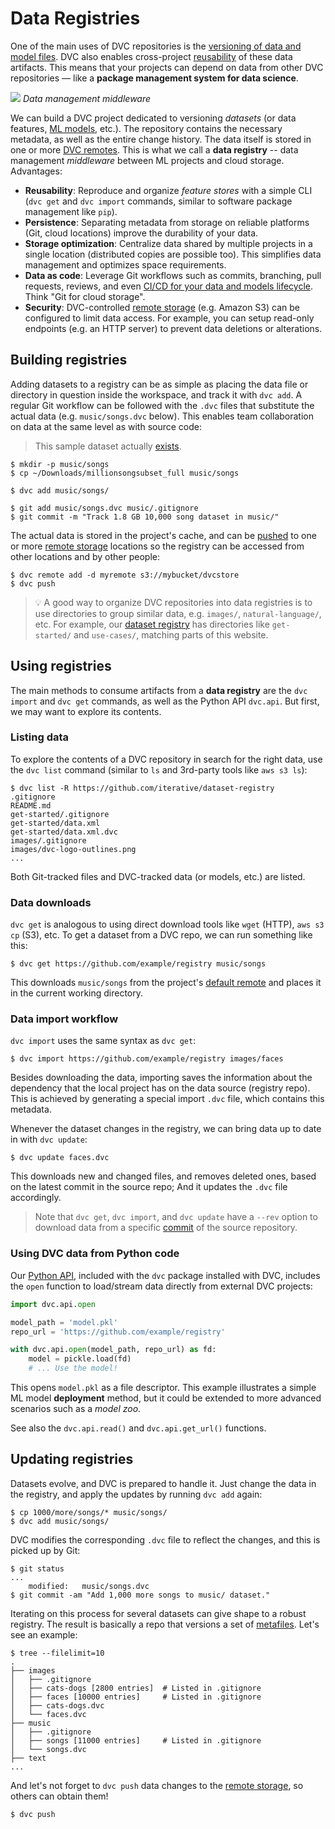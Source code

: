 # Data Registries

One of the main uses of <abbr>DVC repositories</abbr> is the
[versioning of data and model files](/doc/use-cases/data-and-model-files-versioning).
DVC also enables cross-project [reusability](/doc/start/data-and-model-access)
of these <abbr>data artifacts</abbr>. This means that your projects can depend
on data from other DVC repositories — like a **package management system for
data science**.

![](/img/data-registry.png) _Data management middleware_

We can build a <abbr>DVC project</abbr> dedicated to versioning _datasets_ (or
data features, [ML models](/doc/use-cases/ml-model-registries), etc.). The
repository contains the necessary metadata, as well as the entire change
history. The data itself is stored in one or more [DVC remotes][remote storage].
This is what we call a **data registry** -- data management _middleware_ between
ML projects and cloud storage. Advantages:

- **Reusability**: Reproduce and organize _feature stores_ with a simple CLI
  (`dvc get` and `dvc import` commands, similar to software package management
  like `pip`).
- **Persistence**: Separating metadata from storage on reliable platforms (Git,
  cloud locations) improve the durability of your data.
- **Storage optimization**: Centralize data shared by multiple projects in a
  single location (distributed copies are possible too). This simplifies data
  management and optimizes space requirements.
- **Data as code**: Leverage Git workflows such as commits, branching, pull
  requests, reviews, and even
  [CI/CD for your data and models lifecycle](/doc/use-cases/ci-cd-for-machine-learning).
  Think "Git for cloud storage".
- **Security**: DVC-controlled [remote storage] (e.g. Amazon S3) can be
  configured to limit data access. For example, you can setup read-only
  endpoints (e.g. an HTTP server) to prevent data deletions or alterations.

[remote storage]: /doc/command-reference/remote

## Building registries

Adding datasets to a registry can be as simple as placing the data file or
directory in question inside the <abbr>workspace</abbr>, and track it with
`dvc add`. A regular Git workflow can be followed with the `.dvc` files that
substitute the actual data (e.g. `music/songs.dvc` below). This enables team
collaboration on data at the same level as with source code:

> This sample dataset actually
> [exists](http://millionsongdataset.com/pages/getting-dataset/#subset).

```dvc
$ mkdir -p music/songs
$ cp ~/Downloads/millionsongsubset_full music/songs

$ dvc add music/songs/

$ git add music/songs.dvc music/.gitignore
$ git commit -m "Track 1.8 GB 10,000 song dataset in music/"
```

The actual data is stored in the project's <abbr>cache</abbr>, and can be
[pushed](/doc/command-reference/push) to one or more [remote storage] locations
so the registry can be accessed from other locations and by other people:

```dvc
$ dvc remote add -d myremote s3://mybucket/dvcstore
$ dvc push
```

> 💡 A good way to organize <abbr>DVC repositories</abbr> into data registries
> is to use directories to group similar data, e.g. `images/`,
> `natural-language/`, etc. For example, our
> [dataset registry](https://github.com/iterative/dataset-registry) has
> directories like `get-started/` and `use-cases/`, matching parts of this
> website.

## Using registries

The main methods to consume <abbr>artifacts</abbr> from a **data registry** are
the `dvc import` and `dvc get` commands, as well as the Python API `dvc.api`.
But first, we may want to explore its contents.

### Listing data

To explore the contents of a DVC repository in search for the right data, use
the `dvc list` command (similar to `ls` and 3rd-party tools like `aws s3 ls`):

```dvc
$ dvc list -R https://github.com/iterative/dataset-registry
.gitignore
README.md
get-started/.gitignore
get-started/data.xml
get-started/data.xml.dvc
images/.gitignore
images/dvc-logo-outlines.png
...
```

Both Git-tracked files and DVC-tracked data (or models, etc.) are listed.

### Data downloads

`dvc get` is analogous to using direct download tools like `wget` (HTTP),
`aws s3 cp` (S3), etc. To get a dataset from a DVC repo, we can run something
like this:

```dvc
$ dvc get https://github.com/example/registry music/songs
```

This downloads `music/songs` from the <abbr>project</abbr>'s
[default remote](/doc/command-reference/remote/default) and places it in the
current working directory.

### Data import workflow

`dvc import` uses the same syntax as `dvc get`:

```dvc
$ dvc import https://github.com/example/registry images/faces
```

Besides downloading the data, importing saves the information about the
dependency that the local project has on the data source (registry repo). This
is achieved by generating a special import `.dvc` file, which contains this
metadata.

Whenever the dataset changes in the registry, we can bring data up to date in
with `dvc update`:

```dvc
$ dvc update faces.dvc
```

This downloads new and changed files, and removes deleted ones, based on the
latest commit in the source repo; And it updates the `.dvc` file accordingly.

> Note that `dvc get`, `dvc import`, and `dvc update` have a `--rev` option to
> download data from a specific [commit](https://git-scm.com/docs/revisions) of
> the source <abbr>repository</abbr>.

### Using DVC data from Python code

Our [Python API](/doc/api-reference), included with the `dvc` package installed
with DVC, includes the `open` function to load/stream data directly from
external <abbr>DVC projects</abbr>:

```python
import dvc.api.open

model_path = 'model.pkl'
repo_url = 'https://github.com/example/registry'

with dvc.api.open(model_path, repo_url) as fd:
    model = pickle.load(fd)
    # ... Use the model!
```

This opens `model.pkl` as a file descriptor. This example illustrates a simple
ML model **deployment** method, but it could be extended to more advanced
scenarios such as a _model zoo_.

See also the `dvc.api.read()` and `dvc.api.get_url()` functions.

## Updating registries

Datasets evolve, and DVC is prepared to handle it. Just change the data in the
registry, and apply the updates by running `dvc add` again:

```dvc
$ cp 1000/more/songs/* music/songs/
$ dvc add music/songs/
```

DVC modifies the corresponding `.dvc` file to reflect the changes, and this is
picked up by Git:

```dvc
$ git status
...
	modified:   music/songs.dvc
$ git commit -am "Add 1,000 more songs to music/ dataset."
```

Iterating on this process for several datasets can give shape to a robust
registry. The result is basically a repo that versions a set of
[metafiles](/doc/user-guide/project-structure). Let's see an example:

```dvc
$ tree --filelimit=10
.
├── images
│   ├── .gitignore
│   ├── cats-dogs [2800 entries]  # Listed in .gitignore
│   ├── faces [10000 entries]     # Listed in .gitignore
│   ├── cats-dogs.dvc
│   └── faces.dvc
├── music
│   ├── .gitignore
│   ├── songs [11000 entries]     # Listed in .gitignore
│   └── songs.dvc
├── text
...
```

And let's not forget to `dvc push` data changes to the [remote storage], so
others can obtain them!

```dvc
$ dvc push
```
